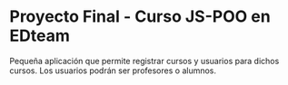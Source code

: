 # Proyecto Final - Curso JS-POO en EDteam

Pequeña aplicación que permite registrar cursos y usuarios para dichos cursos.
Los usuarios podrán ser profesores o alumnos.
